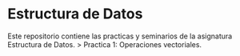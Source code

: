 Estructura de Datos 
=========

Este repositorio contiene las practicas y seminarios de la asignatura Estructura de Datos.
	> Practica 1: Operaciones vectoriales.
